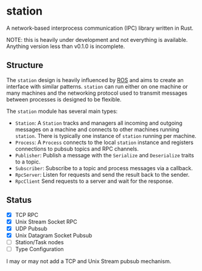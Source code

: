 # station
A network-based interprocess communication (IPC) library written in Rust.

NOTE: this is heavily under development and not everything is available.
Anything version less than v0.1.0 is incomplete.

## Structure

The `station` design is heavily influenced by [ROS](https://www.ros.org/) and
aims to create an interface with similar patterns. `station` can run either on
one machine or many machines and the networking protocol used to transmit
messages between processes is designed to be flexible.

The `station` module has several main types:
* `Station`: A `Station` tracks and managers all incoming and outgoing messages
on a machine and connects to other machines running `station`. There is
typically one instance of `station` running per machine.
* `Process`: A `Process` connects to the local `station` instance and registers
connections to pubsub topics and RPC channels.
* `Publisher`: Publish a message with the `Serialize` and `Deserialize` traits
to a topic.
* `Subscriber`: Subscribe to a topic and process messages via a callback.
* `RpcServer`: Listen for requests and send the result back to the sender.
* `RpcClient` Send requests to a server and wait for the response.

## Status

* [x] TCP RPC
* [x] Unix Stream Socket RPC
* [x] UDP Pubsub
* [x] Unix Datagram Socket Pubsub
* [ ] Station/Task nodes
* [ ] Type Configuration

I may or may not add a TCP and Unix Stream pubsub mechanism.
